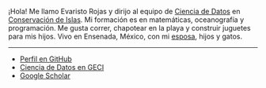 ¡Hola!
Me llamo Evaristo Rojas y dirijo al equipo de [Ciencia de Datos](https://islasgeci.github.io) en
[Conservación de Islas](https://islas.org.mx).
Mi formación es en matemáticas, oceanografía y programación.
Me gusta correr, chapotear en la playa y construir juguetes para mis hijos.
Vivo en Ensenada, México, con mi [esposa](http://mactavishediting.com/), hijos y gatos.

---

- [Perfil en GitHub](https://github.com/devarops)
- [Ciencia de Datos en GECI](https://islas.dev)
- [Google Scholar](https://scholar.google.com/citations?user=SxSAEN0AAAAJ)
